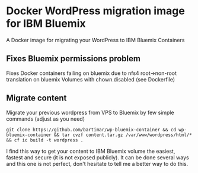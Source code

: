 # Docker WordPress migration image for IBM Bluemix
A Docker image for migrating your WordPress to IBM Bluemix Containers

## Fixes Bluemix permissions problem
Fixes Docker containers failing on bluemix due to nfs4 root->non-root translation on bluemix Volumes with chown.disabled (see Dockerfile)

## Migrate content
Migrate your previous wordpress from VPS to Bluemix by few simple commands (adjust as you need)

`git clone https://github.com/bartimar/wp-bluemix-container && cd wp-bluemix-container && tar cvzf content.tar.gz /var/www/wordpress/html/* && cf ic build -t wordpress .`

I find this way to get your content to IBM Bluemix volume the easiest, fastest and secure (it is not exposed publicly). It can be done several ways and this one is not perfect, don't hesitate to tell me a better way to do this. 
